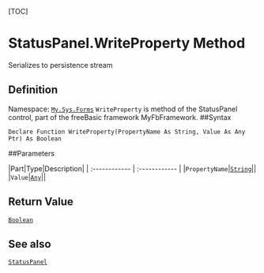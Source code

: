 [TOC]
# StatusPanel.WriteProperty Method
Serializes to persistence stream
## Definition
Namespace: [`My.Sys.Forms`](My.Sys.Forms.md)
`WriteProperty` is method of the StatusPanel control, part of the freeBasic framework MyFbFramework.
##Syntax
```freeBasic
Declare Function WriteProperty(PropertyName As String, Value As Any Ptr) As Boolean
```

##Parameters

|Part|Type|Description|
| :------------ | :------------ |
|`PropertyName`|[`String`]("https://www.freebasic.net/wiki/KeyPgString")||
|`Value`|[`Any`]("https://www.freebasic.net/wiki/KeyPgAny")||

## Return Value
[`Boolean`]("https://www.freebasic.net/wiki/KeyPgBoolean")
## See also
[`StatusPanel`](StatusPanel.md)
